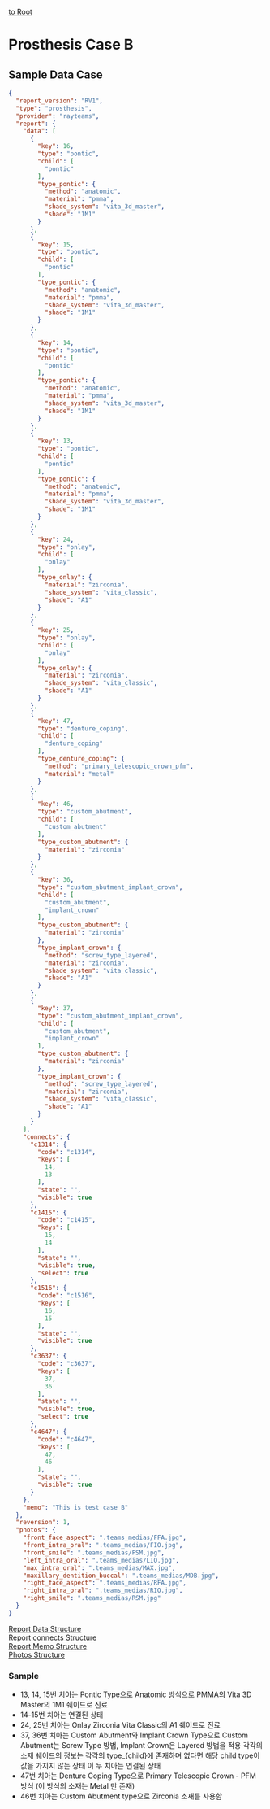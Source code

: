 [to Root](./report.md)

# Prosthesis Case B


## Sample Data Case

```JSON
{
  "report_version": "RV1",
  "type": "prosthesis",
  "provider": "rayteams",
  "report": {
    "data": [
      {
        "key": 16,
        "type": "pontic",
        "child": [
          "pontic"
        ],
        "type_pontic": {
          "method": "anatomic",
          "material": "pmma",
          "shade_system": "vita_3d_master",
          "shade": "1M1"
        }
      },
      {
        "key": 15,
        "type": "pontic",
        "child": [
          "pontic"
        ],
        "type_pontic": {
          "method": "anatomic",
          "material": "pmma",
          "shade_system": "vita_3d_master",
          "shade": "1M1"
        }
      },
      {
        "key": 14,
        "type": "pontic",
        "child": [
          "pontic"
        ],
        "type_pontic": {
          "method": "anatomic",
          "material": "pmma",
          "shade_system": "vita_3d_master",
          "shade": "1M1"
        }
      },
      {
        "key": 13,
        "type": "pontic",
        "child": [
          "pontic"
        ],
        "type_pontic": {
          "method": "anatomic",
          "material": "pmma",
          "shade_system": "vita_3d_master",
          "shade": "1M1"
        }
      },
      {
        "key": 24,
        "type": "onlay",
        "child": [
          "onlay"
        ],
        "type_onlay": {
          "material": "zirconia",
          "shade_system": "vita_classic",
          "shade": "A1"
        }
      },
      {
        "key": 25,
        "type": "onlay",
        "child": [
          "onlay"
        ],
        "type_onlay": {
          "material": "zirconia",
          "shade_system": "vita_classic",
          "shade": "A1"
        }
      },
      {
        "key": 47,
        "type": "denture_coping",
        "child": [
          "denture_coping"
        ],
        "type_denture_coping": {
          "method": "primary_telescopic_crown_pfm",
          "material": "metal"
        }
      },
      {
        "key": 46,
        "type": "custom_abutment",
        "child": [
          "custom_abutment"
        ],
        "type_custom_abutment": {
          "material": "zirconia"
        }
      },
      {
        "key": 36,
        "type": "custom_abutment_implant_crown",
        "child": [
          "custom_abutment",
          "implant_crown"
        ],
        "type_custom_abutment": {
          "material": "zirconia"
        },
        "type_implant_crown": {
          "method": "screw_type_layered",
          "material": "zirconia",
          "shade_system": "vita_classic",
          "shade": "A1"
        }
      },
      {
        "key": 37,
        "type": "custom_abutment_implant_crown",
        "child": [
          "custom_abutment",
          "implant_crown"
        ],
        "type_custom_abutment": {
          "material": "zirconia"
        },
        "type_implant_crown": {
          "method": "screw_type_layered",
          "material": "zirconia",
          "shade_system": "vita_classic",
          "shade": "A1"
        }
      }
    ],
    "connects": {
      "c1314": {
        "code": "c1314",
        "keys": [
          14,
          13
        ],
        "state": "",
        "visible": true
      },
      "c1415": {
        "code": "c1415",
        "keys": [
          15,
          14
        ],
        "state": "",
        "visible": true,
        "select": true
      },
      "c1516": {
        "code": "c1516",
        "keys": [
          16,
          15
        ],
        "state": "",
        "visible": true
      },
      "c3637": {
        "code": "c3637",
        "keys": [
          37,
          36
        ],
        "state": "",
        "visible": true,
        "select": true
      },
      "c4647": {
        "code": "c4647",
        "keys": [
          47,
          46
        ],
        "state": "",
        "visible": true
      }
    },
    "memo": "This is test case B"
  },
  "reversion": 1,
  "photos": {
    "front_face_aspect": ".teams_medias/FFA.jpg",
    "front_intra_oral": ".teams_medias/FIO.jpg",
    "front_smile": ".teams_medias/FSM.jpg",
    "left_intra_oral": ".teams_medias/LIO.jpg",
    "max_intra_oral": ".teams_medias/MAX.jpg",
    "maxillary_dentition_buccal": ".teams_medias/MDB.jpg",
    "right_face_aspect": ".teams_medias/RFA.jpg",
    "right_intra_oral": ".teams_medias/RIO.jpg",
    "right_smile": ".teams_medias/RSM.jpg"
  }
}
```
[Report Data Structure](./prosthesis-report-data-structure.md)   
[Report connects Structure](./prosthesis-report-connects-structure.md)   
[Report Memo Structure](./default-report-memo-structure.md)   
[Photos Structure](./rayface-photos-structure.md)   

### Sample
 - 13, 14, 15번 치아는 Pontic Type으로 Anatomic 방식으로 PMMA의 Vita 3D Master의 1M1 쉐이드로 진료
 - 14-15번 치아는 연결된 상태
 - 24, 25번 치아는 Onlay Zirconia Vita Classic의 A1 쉐이드로 진료
 - 37, 36번 치아는 Custom Abutment와 Implant Crown Type으로 Custom Abutment는 Screw Type 방법, Implant Crown은 Layered 방법을 적용 각각의 소재 쉐이드의 정보는 각각의 type_{child}에 존재하며 없다면 해당 child type이 값을 가지지 않는 상태 이 두 치아는 연결된 상태
 - 47번 치아는 Denture Coping Type으로 Primary Telescopic Crown - PFM 방식 (이 방식의 소재는 Metal 만 존재)
 - 46번 치아는 Custom Abutment type으로 Zirconia 소재를 사용함